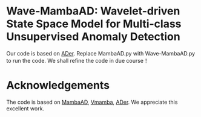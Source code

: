 # Wave-MambaAD: Wavelet-driven State Space Model for Multi-class Unsupervised Anomaly Detection
Our code is based on [ADer](https://github.com/zhangzjn/ADer). Replace MambaAD.py with Wave-MambaAD.py to run the code. We shall refine the code in due course！
# Acknowledgements
The code is based on [MambaAD](https://github.com/lewandofskee/MambaAD), [Vmamba](https://github.com/MzeroMiko/VMamba), [ADer](https://github.com/zhangzjn/ADer). We appreciate this excellent work.
